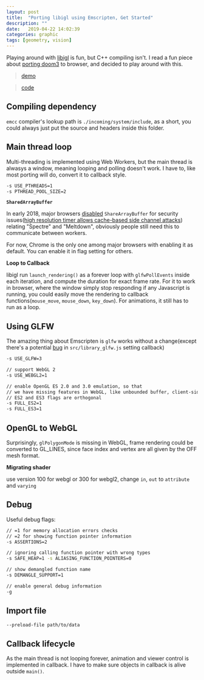 ```yaml
---
layout: post
title:  "Porting libigl using Emscripten, Get Started"
description: ""
date:   2019-04-22 14:02:39
categories: graphic
tags: [geometry, vision]
---
```


Playing around with [libigl](https://libigl.github.io/) is fun, but C++ compiling isn't. I read a fun piece about [porting doom3](http://www.continuation-labs.com/projects/d3wasm/) to browser, and decided to play around with this.

> [demo](https://josherich.github.io/libigl-web/)

> [code](https://github.com/josherich/libigl-web)

## Compiling dependency

`emcc` compiler's lookup path is `./incoming/system/include`, as a short, you could always just put the source and headers inside this folder.

## Main thread loop

Multi-threading is implemented using Web Workers, but the main thread is alwasys a window, meaning looping and polling doesn't work. I have to, like most porting will do, convert it to callback style.

```bash
-s USE_PTHREADS=1
-s PTHREAD_POOL_SIZE=2
```

**`SharedArrayBuffer`**

In early 2018, major browsers [disabled](https://github.com/tc39/security/issues/3) `ShareArrayBuffer` for security issues([high resolution timer allows cache-based side channel attacks](https://github.com/tc39/ecmascript_sharedmem/issues/1)) relating "Spectre" and "Meltdown", obviously people still need this to communicate between workers.

For now, Chrome is the only one among major browsers with enabling it as default. You can enable it in flag setting for others.

**Loop to Callback**

libigl run `launch_rendering()` as a forever loop with `glfwPollEvents` inside each iteration, and compute the duration for exact frame rate. For it to work in browser, where the window simply stop responding if any Javascript is running, you could easily move the rendering to callback functions(`mouse_move`, `mouse_down`, `key_down`). For animations, it still has to run as a loop.

## Using GLFW

The amazing thing about Emscripten is `glfw` works without a change(except there's a potential [bug](https://github.com/emscripten-core/emscripten/issues/8470) in `src/library_glfw.js` setting callback)

```bash
-s USE_GLFW=3

// support WebGL 2
-s USE_WEBGL2=1

// enable OpenGL ES 2.0 and 3.0 emulation, so that
// we have missing features in WebGL, like unbounded buffer, client-side arrays
// ES2 and ES3 flags are orthogonal
-s FULL_ES2=1
-s FULL_ES3=1
```

## OpenGL to WebGL

Surprisingly, `glPolygonMode` is missing in WebGL, frame rendering could be converted to GL_LINES, since face index and vertex are all given by the OFF mesh format.

**Migrating shader**

use version 100 for webgl or 300 for webgl2, change `in`, `out` to `attribute` and `varying`

## Debug

Useful debug flags:

```bash
// =1 for memory allocation errors checks
// =2 for showing function pointer information
-s ASSERTIONS=2

// ignoring calling function pointer with wrong types
-s SAFE_HEAP=1 -s ALIASING_FUNCTION_POINTERS=0

// show demangled function name
-s DEMANGLE_SUPPORT=1

// enable general debug information
-g
```

## Import file

```bash
--preload-file path/to/data
```

## Callback lifecycle

As the main thread is not looping forever, animation and viewer control is implemented in callback. I have to make sure objects in callback is alive outside `main()`.
